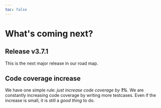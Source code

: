 ```yaml
---
toc: false
---
```


# What's coming next?

## Release v3.7.1

This is the next major release in our road map.


## Code coverage increase

We have one simple rule: _just increase code coverage by **1%**_.
We are constantly increasing code coverage by writing more testcases.
Even if the increase is small, it is still a _good thing_ to do.